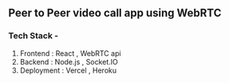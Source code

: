 ## Peer to Peer video call app using WebRTC 

### Tech Stack -

1. Frontend : React , WebRTC api
2. Backend : Node.js , Socket.IO
3. Deployment : Vercel , Heroku

